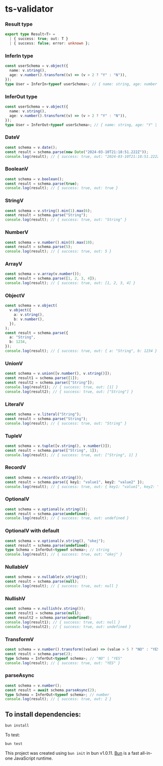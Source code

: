 # ts-validator

### Result type

```typescript
export type Result<T> =
  | { success: true; out: T }
  | { success: false; error: unknown };
```

### InferIn type

```typescript
const userSchema = v.object({
  name: v.string(),
  age: v.number().transform((v) => (v > 2 ? "Y" : "N")),
});
type User = InferIn<typeof userSchema>; // { name: string, age: number }
```

### InferOut type

```typescript
const userSchema = v.object({
  name: v.string(),
  age: v.number().transform((v) => (v > 2 ? "Y" : "N")),
});
type User = InferOut<typeof userSchema>; // { name: string, age: "Y" | "N" }
```

### DateV

```typescript
const schema = v.date();
const result = schema.parse(new Date("2024-03-10T21:18:51.222Z"));
console.log(result); // { success: true, out: "2024-03-10T21:18:51.222Z" }
```

### BooleanV

```typescript
const schema = v.boolean();
const result = schema.parse(true);
console.log(result); // { success: true, out: true }
```

### StringV

```typescript
const schema = v.string().min(1).max(6);
const result = schema.parse("String");
console.log(result); // { success: true, out: "String" }
```

### NumberV

```typescript
const schema = v.number().min(0).max(10);
const result = schema.parse(5);
console.log(result); // { success: true, out: 5 }
```

### ArrayV

```typescript
const schema = v.array(v.number());
const result = schema.parse([1, 2, 3, 4]);
console.log(result); // { success: true, out: [1, 2, 3, 4] }
```

### ObjectV

```typescript
const schema = v.object(
  v.object({
    a: v.string(),
    b: v.number(),
  }),
);
const result = schema.parse({
  a: "String",
  b: 1234,
});
console.log(result); // { success: true, out: { a: "String", b: 1234 } }
```

### UnionV

```typescript
const schema = v.union([v.number(), v.string()]);
const result1 = schema.parse([1]);
const result2 = schema.parse(["String"]);
console.log(result1); // { success: true, out: [1] }
console.log(result2); // { success: true, out: ["String"] }
```

### LiteralV

```typescript
const schema = v.literal("String");
const result = schema.parse("String");
console.log(result); // { success: true, out: "String" }
```

### TupleV

```typescript
const schema = v.tuple([v.string(), v.number()]);
const result = schema.parse(["String", 1]);
console.log(result); // { success: true, out: ["String", 1] }
```

### RecordV

```typescript
const schema = v.record(v.string());
const result = schema.parse({ key1: "value1", key2: "value2" });
console.log(result); // { success: true, out: { key1: "value1", key2: "value2" } }
```

### OptionalV

```typescript
const schema = v.optional(v.string());
const result = schema.parse(undefined);
console.log(result); // { success: true, out: undefined }
```

### OptionalV with default

```typescript
const schema = v.optional(v.string(), "okej");
const result = schema.parse(undefined);
type Schema = InferOut<typeof schema>; // string
console.log(result); // { success: true, out: "okej" }
```

### NullableV

```typescript
const schema = v.nullable(v.string());
const result = schema.parse(null);
console.log(result); // { success: true, out: null }
```

### NullishV

```typescript
const schema = v.nullish(v.string());
const result1 = schema.parse(null);
const result2 = schema.parse(undefined);
console.log(result1); // { success: true, out: null }
console.log(result2); // { success: true, out: undefined }
```

### TransformV

```typescript
const schema = v.number().transform((value) => (value > 5 ? "NO" : "YES"));
const result = schema.parse(2);
type Schema = InferOut<typeof schema>; // "NO" | "YES"
console.log(result); // { success: true, out: "YES" }
```

### parseAsync

```typescript
const schema = v.number();
const result = await schema.parseAsync(2);
type Schema = InferOut<typeof schema>; // number
console.log(result); // { success: true, out: 2 }
```

## To install dependencies:

```bash
bun install
```

To test:

```bash
bun test
```

This project was created using `bun init` in bun v1.0.11. [Bun](https://bun.sh) is a fast all-in-one JavaScript runtime.
